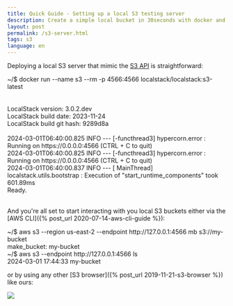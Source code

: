 ```yaml
---
title: Quick Guide - Setting up a local S3 testing server
description: Create a simple local bucket in 30seconds with docker and localstack
layout: post
permalink: /s3-server.html
tags: s3
language: en
---
```


Deploying a local S3 server that mimic the [S3 API](https://awsdocs.s3.amazonaws.com/S3/latest/s3-api.pdf) is straightforward:

<div class="terminal">
<span class="prompt">~/$ </span>docker run --name s3 --rm -p 4566:4566 localstack/localstack:s3-latest<br>
<span class="stdout">
<br>
<br>
LocalStack version: 3.0.2.dev<br>
LocalStack build date: 2023-11-24<br>
LocalStack build git hash: 9289d8a<br>
<br>
2024-03-01T06:40:00.825  INFO --- [-functhread3] hypercorn.error            : Running on https://0.0.0.0:4566 (CTRL + C to quit)<br>
2024-03-01T06:40:00.825  INFO --- [-functhread3] hypercorn.error            : Running on https://0.0.0.0:4566 (CTRL + C to quit)<br>
2024-03-01T06:40:00.837  INFO --- [  MainThread] localstack.utils.bootstrap : Execution of "start_runtime_components" took 601.89ms<br>
Ready.<br>
<br>
</span>
</div>

And you're all set to start interacting with you local S3 buckets either via the [AWS CLI]({% post_url 2020-07-14-aws-cli-guide %}):

<div class="terminal">
<span class="prompt">~/$ </span> aws s3 --region us-east-2 --endpoint http://127.0.0.1:4566 mb s3://my-bucket<br>
<span class="stdout">
make_bucket: my-bucket<br>
</span>
<span class="prompt">~/$ </span>aws s3 --endpoint http://127.0.0.1:4566 ls<br>
<span class="stdout">
2024-03-01 17:44:33 my-bucket<br>
</span>
</div>

or by using any other [S3 browser]({% post_url 2019-11-21-s3-browser %}) like ours:

<a href="{% post_url 2019-11-21-s3-browser %}"><img class="fancy" src="/img/screenshots/viewerpage.png" /></a>
